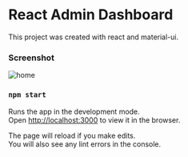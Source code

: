 # React Admin Dashboard

This project was created with react and material-ui.

### Screenshot
![home](https://user-images.githubusercontent.com/84854612/133983371-f8ea0823-1165-45d7-9320-1a82599cfb9d.png)

### `npm start`

Runs the app in the development mode.\
Open [http://localhost:3000](http://localhost:3000) to view it in the browser.

The page will reload if you make edits.\
You will also see any lint errors in the console.

